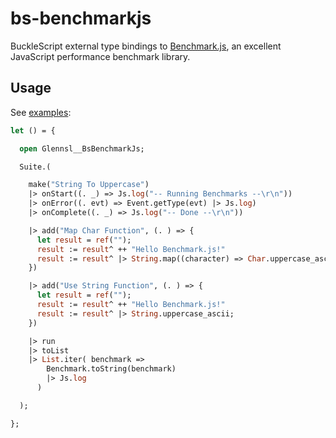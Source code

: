 
# bs-benchmarkjs

BuckleScript external type bindings to [Benchmark.js](https://benchmarkjs.com/), an excellent JavaScript performance benchmark library.

## Usage

See [examples](https://github.com/glennsl/bs-benchmarkjs/tree/master/examples):

```ocaml
let () = {

  open Glennsl__BsBenchmarkJs;

  Suite.(

    make("String To Uppercase")
    |> onStart((. _) => Js.log("-- Running Benchmarks --\r\n"))
    |> onError((. evt) => Event.getType(evt) |> Js.log)
    |> onComplete((. _) => Js.log("-- Done --\r\n"))

    |> add("Map Char Function", (. ) => {
      let result = ref("");
      result := result^ ++ "Hello Benchmark.js!"
      result := result^ |> String.map((character) => Char.uppercase_ascii(character));
    })

    |> add("Use String Function", (. ) => {
      let result = ref("");
      result := result^ ++ "Hello Benchmark.js!"
      result := result^ |> String.uppercase_ascii;
    })

    |> run
    |> toList
    |> List.iter( benchmark =>
        Benchmark.toString(benchmark)
        |> Js.log
      )

  );

};
```
